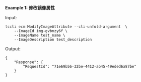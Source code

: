 **Example 1: 修改镜像属性**



Input: 

```
tccli ecm ModifyImageAttribute --cli-unfold-argument  \
    --ImageId img-gvbnzy6f \
    --ImageName test_name \
    --ImageDescription test_description
```

Output: 
```
{
    "Response": {
        "RequestId": "71e69b56-32be-4412-ab45-49eded6a87be"
    }
}
```

